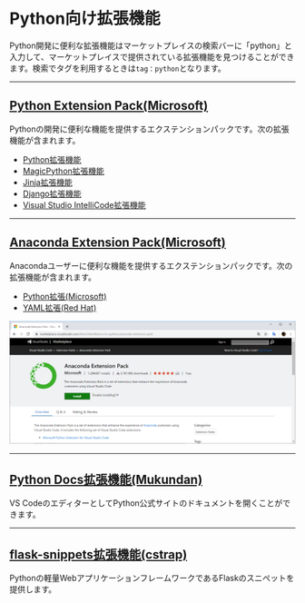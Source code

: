 # Python向け拡張機能

Python開発に便利な拡張機能はマーケットプレイスの検索バーに「python」と入力して、マーケットプレイスで提供されている拡張機能を見つけることができます。検索でタグを利用するときは`tag：python`となります。

---
## [Python Extension Pack(Microsoft)](https://marketplace.visualstudio.com/items?itemName=donjayamanne.python-extension-pack)

Pythonの開発に便利な機能を提供するエクステンションパックです。次の拡張機能が含まれます。

+ [Python拡張機能](https://marketplace.visualstudio.com/items?itemName=ms-python.python)
+ [MagicPython拡張機能](https://marketplace.visualstudio.com/items?itemName=magicstack.MagicPython)
+ [Jinja拡張機能](https://marketplace.visualstudio.com/items?itemName=magicstack.MagicPython)
+ [Django拡張機能](https://marketplace.visualstudio.com/items?itemName=batisteo.vscode-django)
+ [Visual Studio IntelliCode拡張機能](https://marketplace.visualstudio.com/items?itemName=VisualStudioExptTeam.vscodeintellicode)


---
## [Anaconda Extension Pack(Microsoft)](https://marketplace.visualstudio.com/items?itemName=ms-python.anaconda-extension-pack)

Anacondaユーザーに便利な機能を提供するエクステンションパックです。次の拡張機能が含まれます。

+ [Python拡張(Microsoft)](https://marketplace.visualstudio.com/items?itemName=ms-python.python)
+ [YAML拡張(Red Hat)](https://marketplace.visualstudio.com/items?itemName=redhat.vscode-yaml)

![Anaconda Extension Pack](images/anaconda.png)


---
## [Python Docs拡張機能(Mukundan)](https://marketplace.visualstudio.com/items?itemName=Mukundan.python-docs)

VS CodeのエディターとしてPython公式サイトのドキュメントを開くことができます。


---
## [flask-snippets拡張機能(cstrap)](https://marketplace.visualstudio.com/items?itemName=cstrap.flask-snippets)

Pythonの軽量WebアプリケーションフレームワークであるFlaskのスニペットを提供します。

